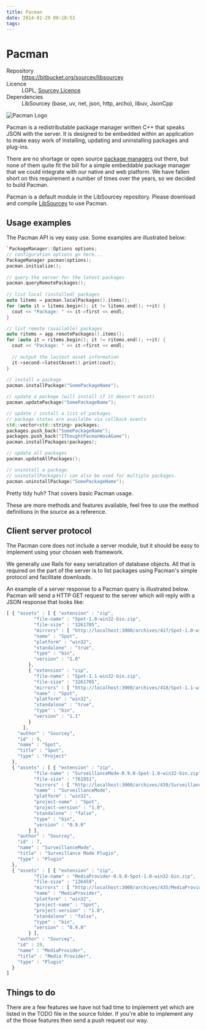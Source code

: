 ```yaml
---
title: Pacman
date: 2014-01-29 00:18:53
tags: 
---
```

      
<!-- 
TODO: compare to current package managers
 -->

# Pacman

<div class="status">    
  <dl>
    <dt>Repository</dt>
    <dd>
      <a class="external" href="https://bitbucket.org/sourcey/libsourcey">https://bitbucket.org/sourcey/libsourcey</a>
    </dd> 
    <dt>Licence</dt>
    <dd>
      LGPL, <a href="/licensing">Sourcey Licence</a>
    </dd>         
    <dt>Dependencies</dt>
    <dd>
      LibSourcey (base, uv, net, json, http, archo), libuv, JsonCpp
    </dd>
  </dl>             
</div>  
    
<img src="/images/pacman-logo-120.png" title="Pacman Logo" alt="Pacman Logo" class="logo float-left alignleft" />      

Pacman is a redistributable package manager written C++ that speaks JSON with the server.
It is designed to be embedded within an application to make easy work of installing, updating and uninstalling packages and plug-ins.

There are no shortage or open source <a href="http://en.wikipedia.org/wiki/List_of_software_package_management_systems">package managers</a> out there, but none of them quite fit the bill for a simple embeddable package manager that we could integrate with our native and web platform. We have fallen short on this requirement a number of times over the years, so we decided to build Pacman.
    
Pacman is a default module in the LibSourcey repository. Please download and compile <a class="external" href="/projects/libsourcey">LibSourcey</a> to use Pacman.

## Usage examples

The Pacman API is vey easy use. Some examples are illustrated below:
      
```cpp
`PackageManager::Options options;
// configuration options go here...
PackageManager pacman(options);
pacman.initialize();
        
// query the server for the latest packages
pacman.queryRemotePackages();                
        
// list local (installed) packages
auto litems = pacman.localPackages().items();
for (auto it = litems.begin(); it != litems.end(); ++it) {				
  cout << "Package: " << it->first << endl;
}

// list remote (available) packages
auto ritems = app.remotePackages().items();
for (auto it = ritems.begin(); it != ritems.end(); ++it) {				
  cout << "Package: " << it->first << endl;          
  
  // output the lastest asset information
  it->second->latestAsset().print(cout);	
}                
        
// install a package
pacman.installPackage("SomePackageName");

// update a package (will install if it doesn't exist)
pacman.updatePackage("SomePackageName");

// update / install a list of packages.
// package states are availalbe via callback events
std::vector<std::string> packages;
packages.push_back("SomePackageName");
packages.push_back("IThoughtPacmanWasAGame");        
pacman.installPackages(packages);

// update all packages
pacman.updateAllPackages();

// uninstall a package.
// uninstallPackages() can also be used for multiple packages.
pacman.uninstallPackage("SomePackageName");
```

Pretty tidy huh? That covers basic Pacman usage. 

These are more methods and features available, feel free to use the method definitions in the source as a reference.

## Client server protocol

The Pacman core does not include a server module, but it should be easy to implement using your chosen web framework. 

We generally use Rails for easy serialization of database objects.
All that is required on the part of the server is to list packages using Pacman's simple protocol and facilitate downloads. 

An example of a server response to a Pacman query is illustrated below. 
Pacman will send a HTTP GET request to the server which will reply with a JSON response that looks like:
      
```javascript
[ { "assets" : [ { "extension" : "zip",
          "file-name" : "Spot-1.0-win32-bin.zip",
          "file-size" : "3261705",
          "mirrors" : [ "http://localhost:3000/archives/417/Spot-1.0-win32-bin.zip" ],
          "name" : "Spot",
          "platform" : "win32",
          "standalone" : "true",
          "type" : "bin",
          "version" : "1.0"
        },
        { "extension" : "zip",
          "file-name" : "Spot-1.1-win32-bin.zip",
          "file-size" : "3261705",
          "mirrors" : [ "http://localhost:3000/archives/418/Spot-1.1-win32-bin.zip" ],
          "name" : "Spot",
          "platform" : "win32",
          "standalone" : "true",
          "type" : "bin",
          "version" : "1.1"
        }
      ],
    "author" : "Sourcey",
    "id" : 9,
    "name" : "Spot",
    "title" : "Spot",
    "type" : "Project"
  },
  { "assets" : [ { "extension" : "zip",
          "file-name" : "SurveillanceMode-0.9.0-Spot-1.0-win32-bin.zip",
          "file-size" : "761951",
          "mirrors" : [ "http://localhost:3000/archives/439/SurveillanceMode-0.9.0-Spot-1.0-win32-bin.zip" ],
          "name" : "SurveillanceMode",
          "platform" : "win32",
          "project-name" : "Spot",
          "project-version" : "1.0",
          "standalone" : "false",
          "type" : "bin",
          "version" : "0.9.0"
        } ],
    "author" : "Sourcey",
    "id" : 7,
    "name" : "SurveillanceMode",
    "title" : "Surveillance Mode Plugin",
    "type" : "Plugin"
  },
  { "assets" : [ { "extension" : "zip",
          "file-name" : "MediaProvider-0.9.0-Spot-1.0-win32-bin.zip",
          "file-size" : "136459",
          "mirrors" : [ "http://localhost:3000/archives/435/MediaProvider-0.9.0-Spot-1.0-win32-bin.zip" ],
          "name" : "MediaProvider",
          "platform" : "win32",
          "project-name" : "Spot",
          "project-version" : "1.0",
          "standalone" : "false",
          "type" : "bin",
          "version" : "0.9.0"
        } ],
    "author" : "Sourcey",
    "id" : 19,
    "name" : "MediaProvider",
    "title" : "Media Provider",
    "type" : "Plugin"
  }
]
```      
## Things to do

There are a few features we have not had time to implement yet which are listed in the TODO file in the source folder.
If you're able to implement any of the those features then send a push request our way. 

